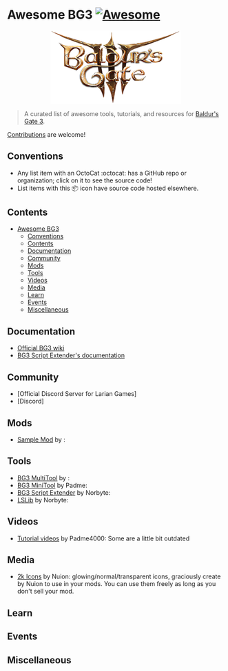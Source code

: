 # Awesome BG3  [![Awesome](https://cdn.rawgit.com/sindresorhus/awesome/d7305f38d29fed78fa85652e3a63e154dd8e8829/media/badge.svg)](https://github.com/sindresorhus/awesome)

<p align="center"><a href="https://baldursgate3.game/" align="center"><img src="./media/bg3-logo.png" align="center" width="60%" ></a></p>

> A curated list of awesome tools, tutorials, and resources for [Baldur's Gate 3](https://baldursgate3.game/).

[Contributions](CONTRIBUTING.md) are welcome!

## Conventions

- Any list item with an OctoCat :octocat: has a GitHub repo or organization; click on it to see the source code!
- List items with this :package: icon have source code hosted elsewhere.

## Contents

- [Awesome BG3](#awesome-bg3--)
  - [Conventions](#conventions)
  - [Contents](#contents)
  - [Documentation](#documentation)
  - [Community](#community)
  - [Mods](#mods)
  - [Tools](#tools)
  - [Videos](#videos)
  - [Media](#media)
  - [Learn](#learn)
  - [Events](#events)
  - [Miscellaneous](#miscellaneous)

## Documentation

- [Official BG3 wiki]()
- [BG3 Script Extender's documentation]()

## Community

- [Official Discord Server for Larian Games]
- [Discord]

## Mods

- [Sample Mod]() by :

## Tools

- [BG3 MultiTool]() by :
- [BG3 MiniTool]() by Padme:
- [BG3 Script Extender]() by Norbyte:
- [LSLib]() by Norbyte:

## Videos

- [Tutorial videos]() by Padme4000: Some are a little bit outdated

## Media

- [2k Icons](https://www.nexusmods.com/baldursgate3/mods/771) by Nuion: glowing/normal/transparent icons, graciously create by Nuion to use in your mods. You can use them freely as long as you don't sell your mod.

## Learn

## Events

## Miscellaneous
